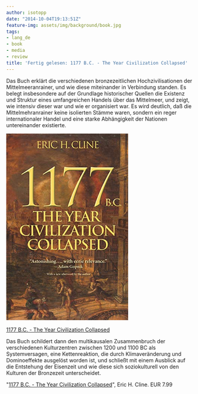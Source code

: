 ```yaml
---
author: isotopp
date: "2014-10-04T19:13:51Z"
feature-img: assets/img/background/book.jpg
tags:
- lang_de
- book
- media
- review
title: 'Fertig gelesen: 1177 B.C. - The Year Civilization Collapsed'
---
```

Das Buch erklärt die verschiedenen bronzezeitlichen Hochzivilisationen der Mittelmeeranrainer, und wie diese miteinander in Verbindung standen. Es belegt insbesondere auf der Grundlage historischer Quellen die Existenz und Struktur eines umfangreichen Handels über das Mittelmeer, und zeigt, wie intensiv dieser war und wie er organisiert war. Es wird deutlich, daß die Mittelmehranrainer keine isolierten Stämme waren, sondern ein reger internationaler Handel und eine starke Abhängigkeit der Nationen untereinander existierte.

[![](/uploads/2014/10/1177.jpg)](https://www.amazon.de/dp/B013VPYYGQ)

[1177 B.C. - The Year Civilization Collapsed](https://www.amazon.de/dp/B013VPYYGQ)

Das Buch schildert dann den multikausalen Zusammenbruch der verschiedenen Kulturzentren zwischen 1200 und 1100 BC als Systemversagen, eine Kettenreaktion, die durch Klimaveränderung und Dominoeffekte ausgelöst worden ist, und schließt mit einem Ausblick auf die Entstehung der Eisenzeit und wie diese sich soziokulturell von den Kulturen der Bronzezeit unterscheidet.

"[1177 B.C. - The Year Civilization Collapsed](https://www.amazon.de/dp/B013VPYYGQ
)", Eric H. Cline. EUR 7.99
